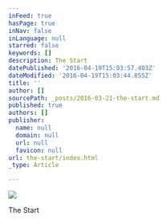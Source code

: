 ```yaml
---
inFeed: true
hasPage: true
inNav: false
inLanguage: null
starred: false
keywords: []
description: The Start
datePublished: '2016-04-19T15:03:57.403Z'
dateModified: '2016-04-19T15:03:44.855Z'
title: ''
author: []
sourcePath: _posts/2016-03-21-the-start.md
published: true
authors: []
publisher:
  name: null
  domain: null
  url: null
  favicon: null
url: the-start/index.html
_type: Article

---
```

![](https://the-grid-user-content.s3-us-west-2.amazonaws.com/2b72af57-8a29-4393-b59a-59bd2ece0d14.jpg)

The Start